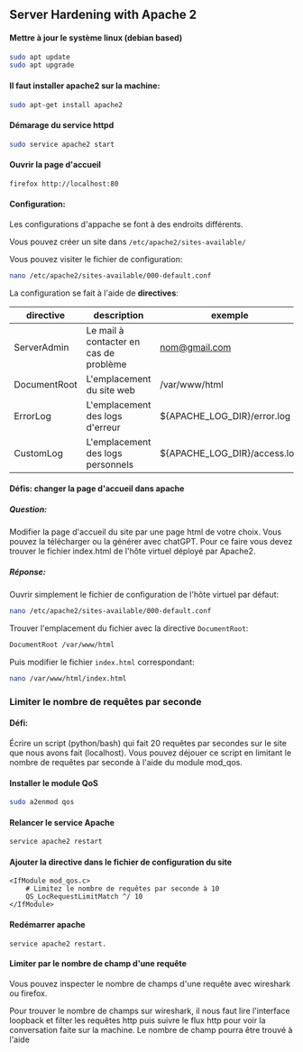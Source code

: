 ## Server Hardening with Apache 2

#### Mettre à jour le système linux (debian based)

```bash
sudo apt update
sudo apt upgrade
```

#### Il faut installer apache2 sur la machine:

```bash
sudo apt-get install apache2
```

#### Démarage du service httpd

```bash
sudo service apache2 start
```

#### Ouvrir la page d'accueil

```bash
firefox http://localhost:80
```

#### Configuration:

Les configurations d'appache se font à des endroits différents.

Vous pouvez créer un site dans `/etc/apache2/sites-available/`

Vous pouvez visiter le fichier de configuration:

```bash
nano /etc/apache2/sites-available/000-default.conf
```

La configuration se fait à l'aide de **directives**:


| directive    | description                            | exemple                      |
|--------------|----------------------------------------|------------------------------|
| ServerAdmin  | Le mail à contacter en cas de problème | nom@gmail.com                |
| DocumentRoot | L'emplacement du site web              | /var/www/html                |
| ErrorLog     | L'emplacement des logs d'erreur        | ${APACHE_LOG_DIR}/error.log  |
| CustomLog    | L'emplacement des logs personnels      | ${APACHE_LOG_DIR}/access.log |


#### Défis: changer la page d'accueil dans apache

##### Question:
Modifier la page d'accueil du site par une page html de votre choix.
Vous pouvez la télécharger ou la générer avec chatGPT.
Pour ce faire vous devez trouver le fichier index.html de l'hôte virtuel déployé par Apache2.


##### Réponse:

Ouvrir simplement le fichier de configuration de l'hôte virtuel par défaut:

```bash
nano /etc/apache2/sites-available/000-default.conf
```

Trouver l'emplacement du fichier avec la directive `DocumentRoot`:

```bash
DocumentRoot /var/www/html
```

Puis modifier le fichier `index.html` correspondant:

```bash
nano /var/www/html/index.html
```

### Limiter le nombre de requêtes par seconde

#### Défi:
Écrire un script (python/bash) qui fait 20 requêtes par secondes sur le site que nous avons fait (localhost).
Vous pouvez déjouer ce script en limitant le nombre de requêtes par seconde à l'aide du module mod_qos.

#### Installer le module QoS

```bash
sudo a2enmod qos
```

#### Relancer le service Apache

```bash
service apache2 restart
```

#### Ajouter la directive dans le fichier de configuration du site

```
<IfModule mod_qos.c>
    # Limitez le nombre de requêtes par seconde à 10
    QS_LocRequestLimitMatch ^/ 10
</IfModule>
```

#### Redémarrer apache

```
service apache2 restart.
```

#### Limiter par le nombre de champ d'une requête 

Vous pouvez inspecter le nombre de champs d'une requête avec wireshark ou firefox.

Pour trouver le nombre de champs sur wireshark, il nous faut lire l'interface loopback et filter les requêtes http puis suivre le flux http pour voir la conversation faite sur la machine. Le nombre de champ pourra être trouvé à l'aide 




